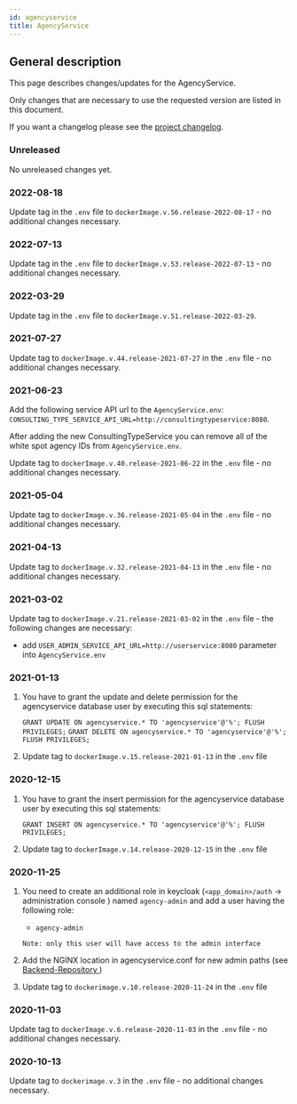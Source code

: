 ```yaml
---
id: agencyservice
title: AgencyService
---
```


## General description

This page describes changes/updates for the AgencyService.

Only changes that are necessary to use the requested version are listed in this document.

If you want a changelog please see the [project changelog](https://github.com/CaritasDeutschland/caritas-onlineBeratung-agencyservice/blob/master/CHANGELOG.md).

### Unreleased

No unreleased changes yet.

### 2022-08-18

Update tag in the `.env` file to `dockerImage.v.56.release-2022-08-17` - no additional changes necessary.

### 2022-07-13

Update tag in the `.env` file to `dockerImage.v.53.release-2022-07-13` - no additional changes necessary.

### 2022-03-29

Update tag in the `.env` file to `dockerImage.v.51.release-2022-03-29`.

### 2021-07-27

Update tag to `dockerImage.v.44.release-2021-07-27` in the `.env` file - no additional changes necessary.

### 2021-06-23

Add the following service API url to the `AgencyService.env`: `CONSULTING_TYPE_SERVICE_API_URL=http://consultingtypeservice:8080`.

After adding the new ConsultingTypeService you can remove all of the white spot agency IDs from `AgencyService.env`.

Update tag to `dockerImage.v.40.release-2021-06-22` in the `.env` file - no additional changes necessary.

### 2021-05-04

Update tag to `dockerImage.v.36.release-2021-05-04` in the `.env` file - no additional changes necessary.

### 2021-04-13

Update tag to `dockerImage.v.32.release-2021-04-13` in the `.env` file - no additional changes necessary.

### 2021-03-02

Update tag to `dockerImage.v.21.release-2021-03-02` in the `.env` file - the following changes are necessary:
- add `USER_ADMIN_SERVICE_API_URL=http://userservice:8080` parameter into `AgencyService.env`

### 2021-01-13

1. You have to grant the update and delete permission for the agencyservice database user by
 executing this sql statements:
   
   ``GRANT UPDATE ON agencyservice.* TO 'agencyservice'@'%'; FLUSH PRIVILEGES;``
   ``GRANT DELETE ON agencyservice.* TO 'agencyservice'@'%'; FLUSH PRIVILEGES;``

2. Update tag to `dockerImage.v.15.release-2021-01-13` in the `.env` file

### 2020-12-15

1. You have to grant the insert permission for the agencyservice database user by executing this sql statements:
   
   ``GRANT INSERT ON agencyservice.* TO 'agencyservice'@'%'; FLUSH PRIVILEGES;``

2. Update tag to `dockerImage.v.14.release-2020-12-15` in the `.env` file

### 2020-11-25

1. You need to create an additional role in keycloak (`<app_domain>/auth` -> administration console
) named `agency-admin` and add a user having the
     following role:
     - `agency-admin`
    
    `Note: only this user will have access to the admin interface`

2. Add the NGINX location in agencyservice.conf for new admin paths (see [Backend-Repository
](https://github.com/CaritasDeutschland/caritas-onlineBeratung-backend))

3. Update tag to `dockerimage.v.10.release-2020-11-24` in the `.env` file

### 2020-11-03

Update tag to `dockerImage.v.6.release-2020-11-03` in the `.env` file - no additional changes necessary.

### 2020-10-13

Update tag to `dockerimage.v.3` in the `.env` file - no additional changes necessary.
